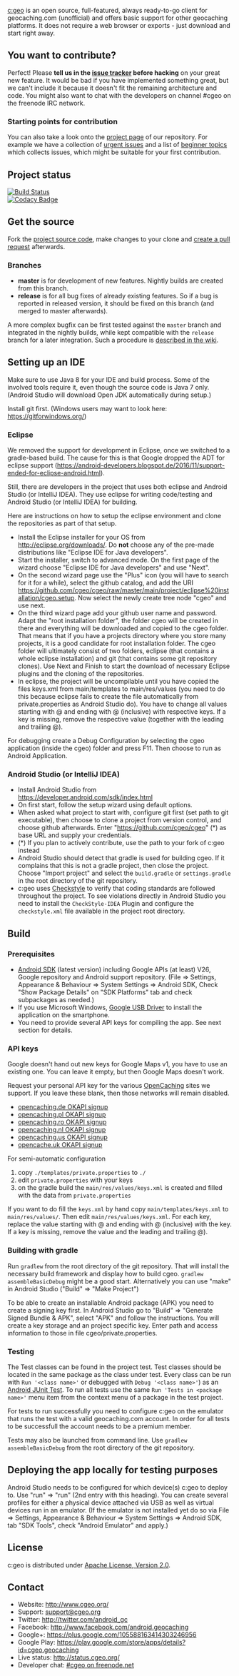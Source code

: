 [c:geo](http://www.cgeo.org) is an open source, full-featured, always ready-to-go client for geocaching.com (unofficial) and offers basic support for other geocaching platforms.
It does not require a web browser or exports - just download and start right away.

## You want to contribute?

Perfect! Please **tell us in the [issue tracker](https://github.com/cgeo/cgeo/issues) before hacking** on your great new feature. It would be bad if you have implemented something great, but we can't include it because it doesn't fit the remaining architecture and code. You might also want to chat with the developers on channel #cgeo on the freenode IRC network.

### Starting points for contribution

You can also take a look onto the [project page](https://github.com/cgeo/cgeo/projects) of our repository.
For example we have a collection of [urgent issues](https://github.com/cgeo/cgeo/projects/6) and a list of [beginner topics](https://github.com/cgeo/cgeo/projects/7) which collects issues, which might be suitable for your first contribution.

## Project status

[![Build Status](http://ci.cgeo.org/job/cgeo%20continuous%20integration/badge/icon)](http://ci.cgeo.org/job/cgeo%20continuous%20integration/)<br>
[![Codacy Badge](https://api.codacy.com/project/badge/grade/3256314c8ba8457b9639bd2d4f4e7c91)](https://www.codacy.com/app/cgeo/cgeo)<br>

## Get the source

Fork the [project source code](https://github.com/cgeo/cgeo), make changes to your clone and [create a pull request](https://help.github.com/articles/using-pull-requests) afterwards.

### Branches

- **master** is for development of new features. Nightly builds are created from this branch.
- **release** is for all bug fixes of already existing features. So if a bug is reported in released version, it should be fixed on this branch (and merged to master afterwards).

A more complex bugfix can be first tested against the `master` branch and integrated in the nightly builds, while kept compatible with the `release` branch for a later integration.
Such a procedure is [described in the wiki](https://github.com/cgeo/cgeo/wiki/How-to-get-a-bug-fix-into-the-release).

## Setting up an IDE

Make sure to use Java 8 for your IDE and build process. Some of the involved tools require it, even though the source code is Java 7 only.
(Android Studio will download Open JDK automatically during setup.)

Install git first. (Windows users may want to look here: https://gitforwindows.org/)

### Eclipse
We removed the support for development in Eclipse, once we switched to a gradle-based build.
The cause for this is that Google dropped the ADT for eclipse support
(https://android-developers.blogspot.de/2016/11/support-ended-for-eclipse-android.html).

Still, there are developers in the project that uses both eclipse and Android Studio (or IntelliJ IDEA).
They use eclipse for writing code/testing and Android Studio (or IntelliJ IDEA) for building.

Here are instructions on how to setup the eclipse environment and clone the repositories as part of that setup.

- Install the Eclipse installer for your OS from http://eclipse.org/downloads/. Do **not** choose any of the pre-made distributions like "Eclipse IDE for Java developers".
- Start the installer, switch to advanced mode. On the first page of the wizard choose "Eclipse IDE for Java developers" and use "Next".
- On the second wizard page use the "Plus" icon (you will have to search for it for a while), select the github catalog, and add the URI https://github.com/cgeo/cgeo/raw/master/main/project/eclipse%20installation/cgeo.setup. Now select the newly create tree node "cgeo" and use next.
- On the third wizard page add your github user name and password. Adapt the "root installation folder", the folder cgeo will be created in there and everything will be downloaded and copied to the cgeo folder. That means that if you have a projects directory where you store many projects, it is a good candidate for root installation folder. The cgeo folder will ultimately consist of two folders, eclipse (that contains a whole eclipse installation) and git (that contains some git repository clones). Use Next and Finish to start the download of necessary Eclipse plugins and the cloning of the repositories.
- In eclipse, the project will be uncompilable until you have copied the files keys.xml from main/templates to main/res/values (you need to do this because eclipse fails to create the file automatically from private.properties as Android Studio do). You have to change all values starting with @ and ending with @ (inclusive) with respective keys. If a key is missing, remove the respective value (together with the leading and trailing @).

For debugging create a Debug Configuration by selecting the cgeo application (inside the cgeo) folder and press F11. Then choose to run as Android Application.

### Android Studio (or IntelliJ IDEA)
- Install Android Studio from https://developer.android.com/sdk/index.html
- On first start, follow the setup wizard using default options.
- When asked what project to start with, configure git first (set path to git executable), then choose to clone a project from version control, and choose github afterwards. Enter "https://github.com/cgeo/cgeo" (*) as base URL and supply your credentials.
- (*) If you plan to actively contribute, use the path to your fork of c:geo instead
- Android Studio should detect that gradle is used for building cgeo. If it complains that this is not a gradle project, then close the project. Choose "Import project" and select the `build.gradle` or `settings.gradle` in the root directory of the git repository.
- c:geo uses [Checkstyle](http://checkstyle.sourceforge.net/) to verify that coding standards are followed throughout the project. To see violations directly in Android Studio you need to install the `CheckStyle-IDEA` Plugin and configure the `checkstyle.xml` file available in the project root directory.

## Build

### Prerequisites

- [Android SDK](http://developer.android.com/sdk) (latest version) including Google APIs (at least) V26, Google repository and Android support repository. (File => Settings, Appearance & Behaviour => System Settings => Android SDK, Check "Show Package Details" on "SDK Platforms" tab and check subpackages as needed.)
- If you use Microsoft Windows, [Google USB Driver](http://developer.android.com/sdk/win-usb.html) to install the application on the smartphone.
- You need to provide several API keys for compiling the app. See next section for details.

### API keys

Google doesn't hand out new keys for Google Maps v1, you have to use an existing one. You can leave it empty, but then Google Maps doesn't work. 

Request your personal API key for the various [OpenCaching](http://www.opencaching.eu/) sites we support. If you leave these blank, then those networks will remain disabled.
* [opencaching.de OKAPI signup](http://www.opencaching.de/okapi/signup.html)
* [opencaching.pl OKAPI signup](http://www.opencaching.pl/okapi/signup.html)
* [opencaching.ro OKAPI signup](http://www.opencaching.ro/okapi/signup.html)
* [opencaching.nl OKAPI signup](http://www.opencaching.nl/okapi/signup.html)
* [opencaching.us OKAPI signup](http://www.opencaching.us/okapi/signup.html)
* [opencache.uk OKAPI signup](http://www.opencache.uk/okapi/signup.html)

For semi-automatic configuration
1. copy `./templates/private.properties` to `./`
2. edit `private.properties` with your keys
3. on the gradle build the `main/res/values/keys.xml` is created and filled with the data from `private.properties`

If you want to do fill the `keys.xml` by hand copy `main/templates/keys.xml` to `main/res/values/`. Then edit `main/res/values/keys.xml`. For each key, replace the value starting with @ and ending with @ (inclusive) with the key. If a key is missing, remove the value and the leading and trailing @).

### Building with gradle

Run `gradlew` from the root directory of the git repository. That will install the necessary build framework and display how to build cgeo. `gradlew assembleBasicDebug` might be a good start.
Alternatively you can use "make" in Android Studio ("Build" => "Make Project")

To be able to create an installable Android package (APK) you need to create a signing key first. In Android Studio go to "Build" => "Generate Signed Bundle & APK", select "APK" and follow the instructions. You will create a key storage and an project specific key. Enter path and access information to those in file cgeo/private.properties.

### Testing

The Test classes can be found in the project test. Test classes should be located in the same package as
the class under test.
Every class can be run with `Run '<class name>'` or debugged with `Debug '<class name>'`) as an [Android JUnit Test](https://developer.android.com/training/testing/fundamentals.html).
To run all tests use the same `Run 'Tests in <package name>'` menu item from the context menu of a package in the test project.

For tests to run successfully you need to configure c:geo on the emulator that runs the test with a valid geocaching.com account. In order for all tests to be successfull the account needs to be a premium member.

Tests may also be launched from command line. Use `gradlew assembleBasicDebug` from the root directory of the git repository.

## Deploying the app locally for testing purposes

Android Studio needs to be configured for which device(s) c:geo to deploy to. Use "run" => "run" (2nd entry with this heading).
You can create several profiles for either a physical device attached via USB as well as virtual devices run in an emulator. (If the emulator is not installed yet do so via File => Settings, Appearance & Behaviour => System Settings => Android SDK, tab "SDK Tools", check "Android Emulator" and apply.) 

## License

c:geo is distributed under [Apache License, Version 2.0](https://www.apache.org/licenses/LICENSE-2.0).

## Contact

- Website: http://www.cgeo.org/
- Support: support@cgeo.org
- Twitter: http://twitter.com/android_gc
- Facebook: http://www.facebook.com/android.geocaching
- Google+: https://plus.google.com/105588163414303246956
- Google Play: https://play.google.com/store/apps/details?id=cgeo.geocaching
- Live status: http://status.cgeo.org/
- Developer chat: [#cgeo on freenode.net](https://webchat.freenode.net/?channels=%23cgeo)
